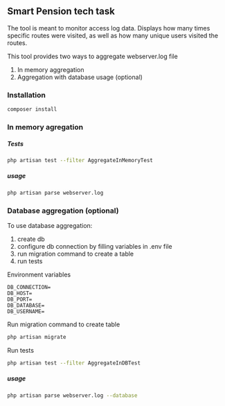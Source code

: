 ## Smart Pension tech task
The tool is meant to monitor access log data. Displays how many times specific routes were visited, as well as how many unique users visited the routes.

This tool provides two ways to aggregate webserver.log file
1. In memory aggregation
2. Aggregation with database usage (optional)

### Installation

```bash
composer install
```
### In memory agregation

##### Tests

```bash
php artisan test --filter AggregateInMemoryTest
```

##### usage

```bash
php artisan parse webserver.log
```

### Database aggregation (optional)


To use database aggregation:
 1. create db
 2. configure db connection by filling variables in .env file
 3. run migration command to create a table
 4. run tests
 
Environment variables 
```
DB_CONNECTION=
DB_HOST=
DB_PORT=
DB_DATABASE=
DB_USERNAME=
```

Run migration command to create table
```bash
php artisan migrate
```

Run tests

```bash
php artisan test --filter AggregateInDBTest
```

##### usage

```bash
php artisan parse webserver.log --database
```
